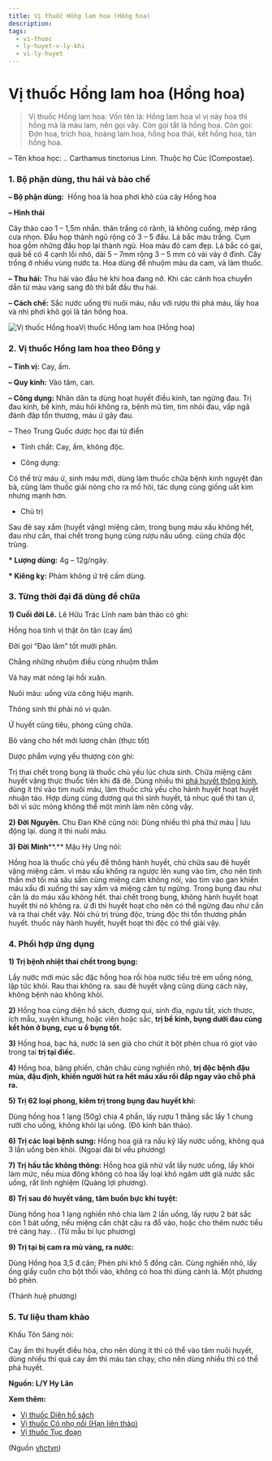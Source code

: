 ```yaml
---
title: Vị thuốc Hồng lam hoa (Hồng hoa)
description: 
tags:
  - vi-thuoc
  - ly-huyet-v-ly-khi
  - vi-ly-huyet
---
```


# Vị thuốc Hồng lam hoa (Hồng hoa) 

> Vị thuốc Hồng lam hoa: Vốn tên là: Hồng lam hoa vì vị này hoa thì hồng mà lá màu lam, nên gọi vây. Còn gọi tắt là hồng hoa. Còn gọi: Đơn hoa, trích hoa, hoàng lam hoa, hồng hoa thái, kết hồng hoa, tán hồng hoa.

– Tên khoa học: .. Carthamus tinctorius Linn. Thuộc họ Cúc (Compostae). 

### 1. Bộ phận dùng, thu hái và bào chế

**– Bộ phận dùng:**  Hồng hoa là hoa phơi khô của cây Hồng hoa 

**– Hình thái**

Cây thảo cao 1 – 1,5m nhẵn. thân trắng có rãnh, lá không cuống, mép răng cưa nhọn. Đầu họp thành ngủ rộng có 3 – 5 đầu. Lá bắc màu trắng. Cụm hoa gồm những đầu họp lại thành ngù. Hoa màu đỏ cam đẹp. Lá bắc có gai, quả bế có 4 cạnh lồi nhỏ, dài 5 – 7mm rộng 3 – 5 mm có vài vảy ở đỉnh. Cây trồng ở nhiều vùng nước ta. Hoa dùng để nhuộm màu da cam, và làm thuốc.

**– Thu hái:** Thu hái vào đầu hè khi hoa đang nở. Khi các cánh hoa chuyển dần từ màu vàng sang đỏ thì bắt đầu thu hái.

**– Cách chế:** Sắc nước uống thì nuôi máu, nấu với rượu thì phá máu, lấy hoa và nhị phơi khô gọi là tán hồng hoa.

![Vị thuốc Hồng hoa](/imgs/yhctvn/Vi-thuoc-Hong-hoa.jpg)Vị thuốc Hồng lam hoa (Hồng hoa)

### 2. Vị thuốc Hồng lam hoa theo Đông y

**– Tính vị:** Cay, ấm.

**– Quy kinh:** Vào tâm, can.

**– Công dụng:** Nhân dân ta dùng hoạt huyết điều kinh, tan ngừng đau. Trị đau kinh, bế kinh, máu hôi không ra, bệnh mũ tim, tim nhói đau, vấp ngã đánh đập tổn thương, máu ứ gây đau.

– Theo Trung Quốc dược học đại từ điển

+ Tính chất: Cay, ấm, không độc. 

+ Công dụng:

Có thể trừ máu ứ, sinh máu mới, dùng làm thuốc chữa bệnh kinh nguyệt đàn bà, cũng làm thuốc giải nóng cho ra mồ hôi, tác dụng cùng giống uất kim nhưng mạnh hơn.

+ Chủ trị

Sau đẻ say xẩm (huyết vậng) miệng câm, trong bụng máu xấu không hết, đau như cắn, thai chết trong bụng cùng rượu nấu uống. cũng chứa độc trùng.

**\* Lượng dùng:** 4g – 12g/ngày. 

**\* Kiêng kỵ:** Phàm không ứ trệ cấm dùng. 

### 3. Từng thời đại đã dùng để chữa

**1) Cuối đời Lê.** Lê Hữu Trác Lĩnh nam bản thảo có ghi:

Hồng hoa tính vị thật ôn tân (cay ấm)

Đời gọi “Đào lâm” tốt mười phân.

Chẳng những nhuộm điều cùng nhuộm thẫm

Vả hay mát nóng lại hồi xuân.

Nuôi máu: uống vừa công hiệu mạnh.

Thông sinh thì phải nó vi quân.

Ứ huyết cũng tiêu, phòng cũng chữa.

Bỏ vàng cho hết mới lương chân (thực tốt) 

Dược phẩm vựng yếu thượng còn ghi:

Trị thai chết trong bụng là thuốc chủ yếu lúc chưa sinh. Chữa miệng câm huyết vậng thực thuốc tiên khi đã đẻ. Dùng nhiều thì [phá huyết thông kinh](/yhctvn/dai-cuong-cac-thuoc-ve-huyet/), dùng ít thì vào tim nuôi máu, làm thuốc chủ yếu cho hành huyết hoạt huyết nhuận táo. Hợp dùng cùng đương qui thì sinh huyết, tá nhục quế thì tan ứ, bởi vì sức mỏng không thể một mình làm nên công vậy. 

**2) Đời Nguyên.** Chu Đan Khê cũng nói: Dùng nhiều thì phá thứ máu | lưu động lại. dùng ít thì nuôi máu.

**3) Đời Minh****.** Mậu Hy Ung nói:

Hồng hoa là thuốc chủ yếu để thông hành huyết, chủ chữa sau đẻ huyết vậng miệng câm. vì máu xấu không ra ngược lên xung vào tim, cho nên tinh thần mờ tối mà sâu sấm cùng miệng câm không nói, vào tim vào gan khiến máu xấu đi xuống thì say xẩm và miệng câm tự ngừng. Trong bụng đau như cắn là do máu xấu không hết. thai chết trong bụng, không hành huyết hoạt huyết thì nó không ra. ứ đi thi huyết hoạt cho nên có thể ngừng đau như cắn và ra thai chết vậy. Nói chủ trị trùng độc, trùng độc thì tổn thương phần huyết. thuốc này hành huyết, huyết hoạt thì độc có thể giải vậy.

### 4. Phối hợp ứng dụng

**1) Trị bệnh nhiệt thai chết trong bụng:**

Lấy nước mới múc sắc đặc hồng hoa rồi hòa nước tiểu trẻ em uống nóng, lập tức khỏi. Rau thai không ra. sau đẻ huyết vậng cũng dùng cách này, không bệnh nào không khỏi. 

**2)** Hồng hoa cùng diện hồ sách, đương qui, sinh địa, ngưu tất, xích thược, ích mẫu, xuyên khung, hoặc viên hoặc sắc, **trị bế kinh, bụng dưới đau cùng kết hòn ở bụng, cục u ổ bụng tốt.**

**3)** Hồng hoa, bạc hà, nước lá sen già cho chút ít bột phèn chua rỏ giọt vào trong tai **trị tại điếc.** 

**4)** Hồng hoa, băng phiến, chân châu cùng nghiền nhỏ, **trị độc bệnh đậu mùa, đậu định, khiến người hút ra hết máu xấu rồi đắp ngay vào chỗ phá ra.**

**5) Trị 62 loại phong, kiêm trị trong bụng đau huyết khí:**

Dùng hồng hoa 1 lạng (50g) chia 4 phần, lấy rượu 1 thằng sắc lấy 1 chung rưỡi cho uống, không khỏi lại uống. (Đô kinh bản thảo).

**6) Trị các loại bệnh sưng:** Hồng hoa giã ra nấu kỹ lấy nước uống, không quá 3 lần uống bèn khỏi. (Ngoại đài bí vếu phương)

**7) Trị hầu tắc không thông:** Hồng hoa giã nhừ vắt lấy nước uống, lấy khỏi làm mức, nếu mùa đông không có hoa lấy loại khô ngâm ướt giã nước sắc uống, rất linh nghiệm (Quảng lợi phương).

**8) Trị sau đó huyết vâng, tâm buồn bực khí tuyệt:**

Dùng hồng hoa 1 lạng nghiền nhỏ chia làm 2 lần uống, lấy rượu 2 bát sắc còn 1 bát uống, nếu miệng cắn chặt cậu ra đổ vào, hoặc cho thêm nước tiểu trẻ càng hay. . (Từ mẫu bí lục phương)

**9) Trị tại bị cam ra mủ vàng, ra nước:**

Dùng Hồng hoa 3,5 đ.cân; Phèn phi khô 5 đồng cân. Cùng nghiền nhỏ, lấy ống giấy cuốn cho bột thổi vào, không có hoa thì dùng cành lá. Một phương bỏ phèn.

(Thánh huệ phương) 

### 5. Tư liệu tham khảo

Khấu Tôn Sáng nói:

Cay ấm thì huyết điều hòa, cho nên dùng ít thì có thể vào tâm nuôi huyết, dùng nhiều thì quá cay ấm thì máu tan chạy, cho nên dùng nhiều thì có thể phá huyết.

**Nguồn: L/Y Hy Lãn**

**Xem thêm:**

* [Vị thuốc Diên hồ sách](/yhctvn/vi-thuoc-dien-ho-sach/)
* [Vị thuốc Cỏ nhọ nồi (Hạn liên thảo)](/yhctvn/vi-thuoc-co-nho-noi-han-lien-thao/)
* [Vị thuốc Tục đoạn](/yhctvn/vi-thuoc-tuc-doan/)

(Nguồn <a href="https://yhctvn.com/vi-thuoc-hong-lam-hoa-hong-hoa/" target="_blank">yhctvn</a>)
